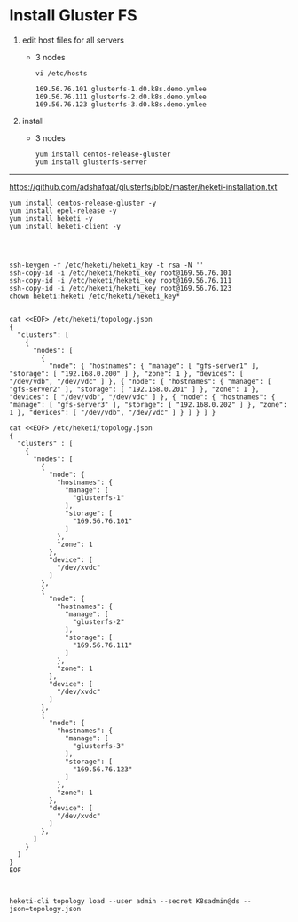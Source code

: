 # Install Gluster FS

1. edit host files for all servers

    - 3 nodes

          vi /etc/hosts

          169.56.76.101	glusterfs-1.d0.k8s.demo.ymlee
          169.56.76.111	glusterfs-2.d0.k8s.demo.ymlee
          169.56.76.123	glusterfs-3.d0.k8s.demo.ymlee

2. install 
    - 3 nodes
    
          yum install centos-release-gluster
          yum install glusterfs-server

-------------------------------------------------------------------------------------------------
https://github.com/adshafqat/glusterfs/blob/master/heketi-installation.txt

    yum install centos-release-gluster -y
    yum install epel-release -y
    yum install heketi -y
    yum install heketi-client -y




    ssh-keygen -f /etc/heketi/heketi_key -t rsa -N ''
    ssh-copy-id -i /etc/heketi/heketi_key root@169.56.76.101
    ssh-copy-id -i /etc/heketi/heketi_key root@169.56.76.111
    ssh-copy-id -i /etc/heketi/heketi_key root@169.56.76.123
    chown heketi:heketi /etc/heketi/heketi_key*


    cat <<EOF> /etc/heketi/topology.json 
    {
      "clusters": [
        {
          "nodes": [
            {
              "node": { "hostnames": { "manage": [ "gfs-server1" ], "storage": [ "192.168.0.200" ] }, "zone": 1 }, "devices": [ "/dev/vdb", "/dev/vdc" ] }, { "node": { "hostnames": { "manage": [ "gfs-server2" ], "storage": [ "192.168.0.201" ] }, "zone": 1 }, "devices": [ "/dev/vdb", "/dev/vdc" ] }, { "node": { "hostnames": { "manage": [ "gfs-server3" ], "storage": [ "192.168.0.202" ] }, "zone": 1 }, "devices": [ "/dev/vdb", "/dev/vdc" ] } ] } ] }

    cat <<EOF> /etc/heketi/topology.json
    {
      "clusters" : [
        {
          "nodes": [
            {
              "node": {
                "hostnames": {
                  "manage": [
                    "glusterfs-1"
                  ],
                  "storage": [
                    "169.56.76.101"    
                  ]  
                },
                "zone": 1
              },
              "device": [
                "/dev/xvdc"  
              ]
            }, 
            {
              "node": {
                "hostnames": {
                  "manage": [
                    "glusterfs-2"
                  ],
                  "storage": [
                    "169.56.76.111"    
                  ]  
                },
                "zone": 1
              },
              "device": [
                "/dev/xvdc"  
              ]
            },
            {
              "node": {
                "hostnames": {
                  "manage": [
                    "glusterfs-3"
                  ],
                  "storage": [
                    "169.56.76.123"    
                  ]  
                },
                "zone": 1
              },
              "device": [
                "/dev/xvdc"  
              ]
            },   
          ]
        }  
      ]    
    }
    EOF
    


    heketi-cli topology load --user admin --secret K8sadmin@ds --json=topology.json


